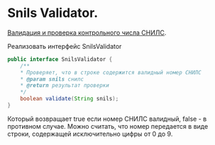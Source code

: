 # Snils Validator.

[Валидация и проверка контрольного числа СНИЛС](http://www.kholenkov.ru/data-validation/snils/). 

Реализовать интерфейс SnilsValidator

```java
public interface SnilsValidator {
    /**
    * Проверяет, что в строке содержится валидный номер СНИЛС
    * @param snils снилс
    * @return результат проверки
    */
    boolean validate(String snils);
}
```

Который возвращает true если номер СНИЛС валидный, false - в противном случае. Можно считать, что номер передается в виде строки, содержащей исключительно цифры от 0 до 9. 